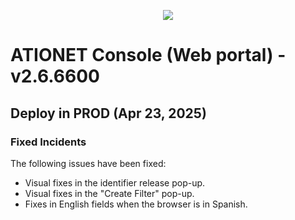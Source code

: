 <p align="center">
  <img src="https://github.com/Ationet/ationetdocs/raw/master/Content/Images/ATIOnetLogo_250x70.png" />
</p>

# ATIONET Console (Web portal) - v2.6.6600

## Deploy in PROD (Apr 23, 2025)

### Fixed Incidents
The following issues have been fixed:
- Visual fixes in the identifier release pop-up.
- Visual fixes in the "Create Filter" pop-up.
- Fixes in English fields when the browser is in Spanish.
